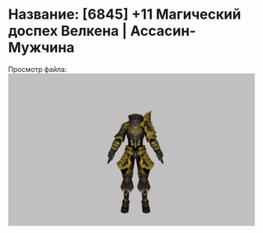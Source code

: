 # Название: [6845] +11 Магический доспех Велкена | Ассасин-Мужчина

Просмотр файла:
![p060023.png](p060023.png)